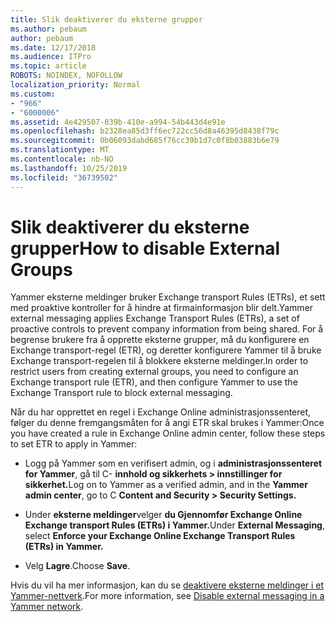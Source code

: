 ```yaml
---
title: Slik deaktiverer du eksterne grupper
ms.author: pebaum
author: pebaum
ms.date: 12/17/2018
ms.audience: ITPro
ms.topic: article
ROBOTS: NOINDEX, NOFOLLOW
localization_priority: Normal
ms.custom:
- "966"
- "6000006"
ms.assetid: 4e429507-039b-410e-a994-54b443d4e91e
ms.openlocfilehash: b2328ea85d3ff6ec722cc56d8a46395d8438f79c
ms.sourcegitcommit: 0b06093dabd685f76cc39b1d7c0f8b03883b6e79
ms.translationtype: MT
ms.contentlocale: nb-NO
ms.lasthandoff: 10/25/2019
ms.locfileid: "36739502"
---
```

# <a name="how-to-disable-external-groups"></a><span data-ttu-id="2bdb1-102">Slik deaktiverer du eksterne grupper</span><span class="sxs-lookup"><span data-stu-id="2bdb1-102">How to disable External Groups</span></span>

<span data-ttu-id="2bdb1-103">Yammer eksterne meldinger bruker Exchange transport Rules (ETRs), et sett med proaktive kontroller for å hindre at firmainformasjon blir delt.</span><span class="sxs-lookup"><span data-stu-id="2bdb1-103">Yammer external messaging applies Exchange Transport Rules (ETRs), a set of proactive controls to prevent company information from being shared.</span></span> <span data-ttu-id="2bdb1-104">For å begrense brukere fra å opprette eksterne grupper, må du konfigurere en Exchange transport-regel (ETR), og deretter konfigurere Yammer til å bruke Exchange transport-regelen til å blokkere eksterne meldinger.</span><span class="sxs-lookup"><span data-stu-id="2bdb1-104">In order to restrict users from creating external groups, you need to configure an Exchange transport rule (ETR), and then configure Yammer to use the Exchange Transport rule to block external messaging.</span></span>
  
<span data-ttu-id="2bdb1-105">Når du har opprettet en regel i Exchange Online administrasjonssenteret, følger du denne fremgangsmåten for å angi ETR skal brukes i Yammer:</span><span class="sxs-lookup"><span data-stu-id="2bdb1-105">Once you have created a rule in Exchange Online admin center, follow these steps to set ETR to apply in Yammer:</span></span>
  
- <span data-ttu-id="2bdb1-106">Logg på Yammer som en verifisert admin, og i **administrasjonssenteret for Yammer**, gå til C- **innhold og sikkerhets \> innstillinger for sikkerhet.**</span><span class="sxs-lookup"><span data-stu-id="2bdb1-106">Log on to Yammer as a verified admin, and in the **Yammer admin center**, go to C **Content and Security \> Security Settings.**</span></span>

- <span data-ttu-id="2bdb1-107">Under **eksterne meldinger**velger **du Gjennomfør Exchange Online Exchange transport Rules (ETRs) i Yammer.**</span><span class="sxs-lookup"><span data-stu-id="2bdb1-107">Under **External Messaging**, select **Enforce your Exchange Online Exchange Transport Rules (ETRs) in Yammer.**</span></span>

- <span data-ttu-id="2bdb1-108">Velg **Lagre**.</span><span class="sxs-lookup"><span data-stu-id="2bdb1-108">Choose **Save**.</span></span>

<span data-ttu-id="2bdb1-109">Hvis du vil ha mer informasjon, kan du se [deaktivere eksterne meldinger i et Yammer-nettverk](https://docs.microsoft.com/yammer/work-with-external-users/disable-external-messaging).</span><span class="sxs-lookup"><span data-stu-id="2bdb1-109">For more information, see [Disable external messaging in a Yammer network](https://docs.microsoft.com/yammer/work-with-external-users/disable-external-messaging).</span></span>
  